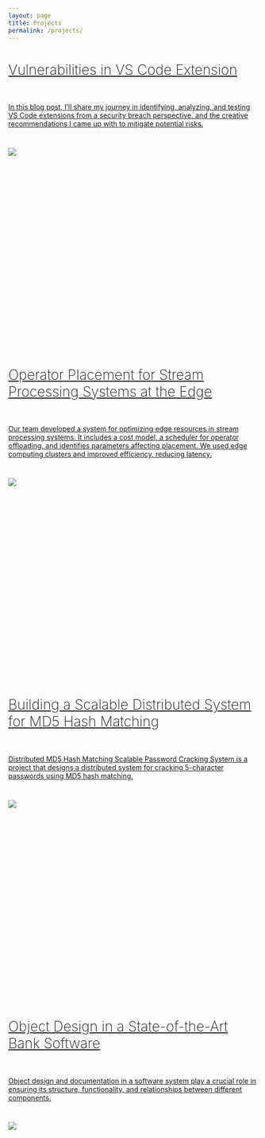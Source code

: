 ```yaml
---
layout: page
title: Projects
permalink: /projects/
---
```


<div class="projects row no-gutters">
    <div class="col-7">
        <a href="/vscode/extension/security/2023/02/28/vscode-ext.html">
            <div class="card sunset">
            <h1 style="font-weight:200">Vulnerabilities in VS Code Extension</h1>
            <br/>
            <p style="font-weight:400">In this blog post, I’ll share my journey in identifying, analyzing, and testing VS Code extensions from a security breach perspective, and the creative recommendations I came up with to mitigate potential risks.</p>
            </div>
        </a>
    </div>
    <div class="col-5">
        <img src="{{ site.baseurl }}/assets/images/vscode.jpeg" style="
            border-radius: 0px 10px 10px 0px; min-height: 400px;
        margin-top: 40px;
        display: block;
        width: auto;
        object-fit: cover;">
    </div>
    <div class="col-7">
        <a href="/flink/raspberry/streaming/2023/01/25/flink-operator.html">
            <div class="card blue">
            <h1 style="font-weight:200">Operator Placement for Stream Processing Systems at the Edge</h1>
            <br/>
            <p style="font-weight:400">Our team developed a system for optimizing edge resources in stream processing systems. It includes a cost model, a scheduler for operator offloading, and identifies parameters affecting placement. We used edge computing clusters and improved efficiency, reducing latency.</p>
            </div>
        </a>
    </div>
    <div class="col-5">
        <img src="{{ site.baseurl }}/assets/images/post-image4.png" style="
            border-radius: 0px 10px 10px 0px; min-height: 400px;
        margin-top: 40px;
        display: block;
        width: auto;
        object-fit: cover;">
    </div>
    <div class="col-7">
        <a href="/distributed/md5/networking/2022/11/15/md5-distributed.html">
            <div class="card beach">
            <h1 style="font-weight:200">Building a Scalable Distributed System for MD5 Hash Matching</h1>
            <br/>
            <p style="font-weight:400">Distributed MD5 Hash Matching Scalable Password Cracking System is a project that designs a distributed system for cracking 5-character passwords using MD5 hash matching.</p>
            </div>
        </a>
    </div>
    <div class="col-5">
        <img src="{{ site.baseurl }}/assets/images/post-image5.png" style="
            border-radius: 0px 10px 10px 0px; min-height: 400px;
        margin-top: 40px;
        display: block;
        width: auto;
        object-fit: cover;">
    </div>
    <div class="col-7">
        <a href="/object-oriented/software-design/bank/2022/10/08/bank-app.html">
            <div class="card dawn">
            <h1 style="font-weight:200">Object Design in a State-of-the-Art Bank Software</h1>
            <br/>
            <p style="font-weight:400">Object design and documentation in a software system play a crucial role in ensuring its structure, functionality, and relationships between different components.</p>
            </div>
        </a>
    </div>
    <div class="col-5">
        <img src="{{ site.baseurl }}/assets/images/post-image3.png" style="
            border-radius: 0px 10px 10px 0px; min-height: 400px;
        margin-top: 40px;
        display: block;
        width: auto;
        object-fit: cover;">
    </div>
</div>